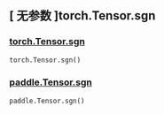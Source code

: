 ## [ 无参数 ]torch.Tensor.sgn
### [torch.Tensor.sgn](https://pytorch.org/docs/stable/generated/torch.Tensor.sgn.html#torch.Tensor.sgn)

```python
torch.Tensor.sgn()
```

### [paddle.Tensor.sgn](https://www.paddlepaddle.org.cn/documentation/docs/zh/develop/api/paddle/Tensor_cn.html#sgn-name-none)

```python
paddle.Tensor.sgn()
```
